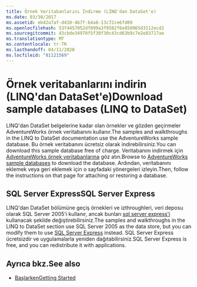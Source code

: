 ```yaml
---
title: Örnek Veritabanlarını İndirme (LINQ'dan DataSet'e)
ms.date: 03/30/2017
ms.assetid: eb42a7af-d410-4b7f-b4a8-13c72ce6fd09
ms.openlocfilehash: 53f4457052df899a3f9582f6e850965d3112ecd2
ms.sourcegitcommit: 43cbde34970f5f38f30c43cd63b9c7e2e83717ae
ms.translationtype: MT
ms.contentlocale: tr-TR
ms.lasthandoff: 04/11/2020
ms.locfileid: "81121569"
---
```

# <a name="download-sample-databases-linq-to-dataset"></a><span data-ttu-id="9fd0e-102">Örnek veritabanlarını indirin (LINQ'dan DataSet'e)</span><span class="sxs-lookup"><span data-stu-id="9fd0e-102">Download sample databases (LINQ to DataSet)</span></span>

<span data-ttu-id="9fd0e-103">LINQ'dan DataSet belgelerine kadar olan örnekler ve gözden geçirmeler AdventureWorks örnek veritabanını kullanır.</span><span class="sxs-lookup"><span data-stu-id="9fd0e-103">The samples and walkthroughs in the LINQ to DataSet documentation use the AdventureWorks sample database.</span></span> <span data-ttu-id="9fd0e-104">Bu örnek veritabanını ücretsiz olarak indirebilirsiniz.</span><span class="sxs-lookup"><span data-stu-id="9fd0e-104">You can download this sample database free of charge.</span></span> <span data-ttu-id="9fd0e-105">Veritabanını indirmek için [AdventureWorks örnek veritabanlarına](https://github.com/Microsoft/sql-server-samples/releases/tag/adventureworks) göz atın.</span><span class="sxs-lookup"><span data-stu-id="9fd0e-105">Browse to [AdventureWorks sample databases](https://github.com/Microsoft/sql-server-samples/releases/tag/adventureworks) to download the database.</span></span> <span data-ttu-id="9fd0e-106">Ardından, veritabanını eklemek veya geri eklemek için o sayfadaki yönergeleri izleyin.</span><span class="sxs-lookup"><span data-stu-id="9fd0e-106">Then, follow the instructions on that page for attaching or restoring a database.</span></span>
  
## <a name="sql-server-express"></a><span data-ttu-id="9fd0e-107">SQL Server Express</span><span class="sxs-lookup"><span data-stu-id="9fd0e-107">SQL Server Express</span></span>

<span data-ttu-id="9fd0e-108">LINQ'dan DataSet bölümüne geçiş örnekleri ve izthroughleri, veri deposu olarak SQL Server 2005'i kullanır, ancak bunları [sql server express'i](https://go.microsoft.com/fwlink/?linkid=866658) kullanacak şekilde değiştirebilirsiniz.</span><span class="sxs-lookup"><span data-stu-id="9fd0e-108">The samples and walkthroughs in the LINQ to DataSet section use SQL Server 2005 as the data store, but you can modify them to use [SQL Server Express](https://go.microsoft.com/fwlink/?linkid=866658) instead.</span></span> <span data-ttu-id="9fd0e-109">SQL Server Express ücretsizdir ve uygulamalarla yeniden dağıtabilirsiniz.</span><span class="sxs-lookup"><span data-stu-id="9fd0e-109">SQL Server Express is free, and you can redistribute it with applications.</span></span>
  
## <a name="see-also"></a><span data-ttu-id="9fd0e-110">Ayrıca bkz.</span><span class="sxs-lookup"><span data-stu-id="9fd0e-110">See also</span></span>

- [<span data-ttu-id="9fd0e-111">Başlarken</span><span class="sxs-lookup"><span data-stu-id="9fd0e-111">Getting Started</span></span>](getting-started-linq-to-dataset.md)

